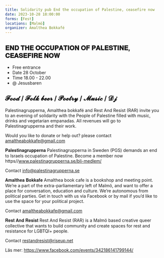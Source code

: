 ```yaml
---
title: Solidarity pub End the occupation of Palestine, ceasefire now
date: 2023-10-28 18:00:00
forms: [Fest]
locations: [Malmö]
organizer: Amalthea Bokkafé
---
```

## 𝐄𝐍𝐃 𝐓𝐇𝐄 𝐎𝐂𝐂𝐔𝐏𝐀𝐓𝐈𝐎𝐍 𝐎𝐅 𝐏𝐀𝐋𝐄𝐒𝐓𝐈𝐍𝐄, 𝐂𝐄𝐀𝐒𝐄𝐅𝐈𝐑𝐄 𝐍𝐎𝐖

- Free entrance 
- Date 28 October 
- Time 18.00 - 22.00
- @ Jesusbaren

## 𝓕𝓸𝓸𝓭 / 𝓕𝓸𝓵𝓴 𝓫𝓮𝓮𝓻 / 𝓟𝓸𝓮𝓽𝓻𝔂 / 𝓜𝓾𝓼𝓲𝓬 / 𝓓𝓳 

Palestinagrupperna, Amalthea bokkafé and Rest And Resist (RAR) invite you to an evening of solidarity with the People of Palestine filled with music, drinks and vegetarian empanadas. All revenues will go to Palestinagrupperna and their work.

Would you like to donate or help out? please contact
amaltheabokkafe@gmail.com


𝐏𝐚𝐥𝐞𝐬𝐭𝐢𝐧𝐚𝐠𝐫𝐮𝐩𝐩𝐞𝐫𝐧𝐚
Palestinagrupperna in Sweden (PGS) demands an end to Israels occupation of Palestine. Become a member now https//www.palestinagrupperna.se/bli-medlem/

Contact info@palestinagrupperna.se

𝐀𝐦𝐚𝐥𝐭𝐡𝐞𝐚 𝐁𝐨𝐤𝐤𝐚𝐟𝐞
Amalthea book cafe is a bookshop and meeting point. We’re a part of the extra-parliamentary left of Malmö, and want to offer a place for conversation, education and culture. We’re autonomous from political parties. Get in touch with us via Facebook or by mail if you’d like to use the space for your political project.
 
Contact amaltheabokkafe@gmail.com

𝐑𝐞𝐬𝐭 𝐀𝐧𝐝 𝐑𝐞𝐬𝐢𝐬𝐭
Rest And Resist (RAR) is a Malmö based creative queer collective that wants to build community and create spaces for rest and resistance for LGBTQI+ people.

Contact restandresist@riseup.net


Läs mer: https://www.facebook.com/events/342186141799144/
